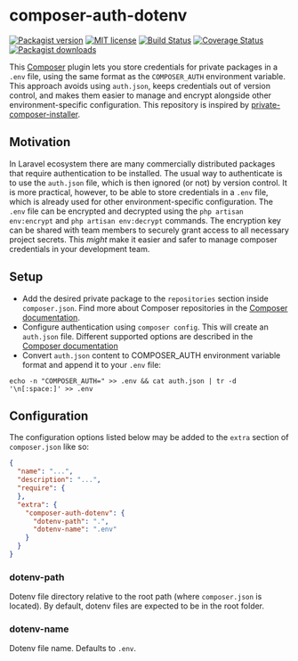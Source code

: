 # composer-auth-dotenv

[![Packagist version](https://img.shields.io/packagist/v/skauk/composer-auth-dotenv.svg?maxAge=3600)](https://packagist.org/packages/skauk/composer-auth-dotenv)
[![MIT license](https://img.shields.io/badge/license-MIT-blue.svg)](LICENSE.md)
[![Build Status](https://img.shields.io/github/actions/workflow/status/skauk/composer-auth-dotenv/continuous-integration.yml?branch=main)](https://github.com/skauk/composer-auth-dotenv/actions)
[![Coverage Status](https://coveralls.io/repos/github/skauk/composer-auth-dotenv/badge.svg?branch=main)](https://coveralls.io/repos/github/skauk/composer-auth-dotenv/badge.svg?branch=main)
[![Packagist downloads](https://img.shields.io/packagist/dt/skauk/composer-auth-dotenv.svg?maxAge=3600)](https://packagist.org/packages/skauk/composer-auth-dotenv)

This [Composer](https://getcomposer.org/) plugin lets you store credentials for private packages in a `.env` file, using the same format as the `COMPOSER_AUTH` environment variable. This approach avoids using `auth.json`, keeps credentials out of version control, and makes them easier to manage and encrypt alongside other environment-specific configuration. 
This repository is inspired by [private-composer-installer](https://github.com/ffraenz/private-composer-installer).

## Motivation

In Laravel ecosystem there are many commercially distributed packages that require authentication to be installed.
The usual way to authenticate is to use the `auth.json` file, which is then ignored (or not) by version control.
It is more practical, however, to be able to store credentials in a `.env` file, which is already used for other environment-specific configuration.
The `.env` file can be encrypted and decrypted using the `php artisan env:encrypt` and `php artisan env:decrypt` commands. 
The encryption key can be shared with team members to securely grant access to all necessary project secrets.
This _might_ make it easier and safer to manage composer credentials in your development team.

## Setup

- Add the desired private package to the `repositories` section inside `composer.json`.
Find more about Composer repositories in the [Composer documentation](https://getcomposer.org/doc/05-repositories.md#repositories).
- Configure authentication using `composer config`. This will create an `auth.json` file. Different supported options are described in the [Composer documentation](https://getcomposer.org/doc/articles/authentication-for-private-packages.md)
- Convert `auth.json` content to COMPOSER_AUTH environment variable format and append it to your `.env` file:

```
echo -n "COMPOSER_AUTH=" >> .env && cat auth.json | tr -d '\n[:space:]' >> .env
```

## Configuration

The configuration options listed below may be added to the `extra` section of `composer.json` like so:

```json
{
  "name": "...",
  "description": "...",
  "require": {
  },
  "extra": {
    "composer-auth-dotenv": {
      "dotenv-path": ".",
      "dotenv-name": ".env"
    }
  }
}
```

### dotenv-path

Dotenv file directory relative to the root path (where `composer.json` is located).
By default, dotenv files are expected to be in the root folder.

### dotenv-name

Dotenv file name. Defaults to `.env`.
